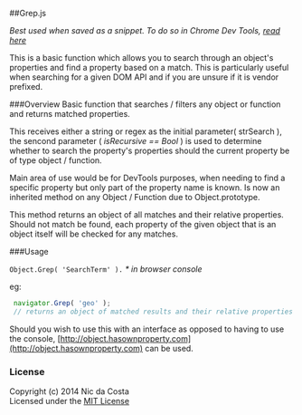##Grep.js

_Best used when saved as a snippet. To do so in Chrome Dev Tools, [read here](https://developers.google.com/chrome-developer-tools/docs/authoring-development-workflow#snippets)_

This is a basic function which allows you to search through an object's properties and find a property based on a match. This is particularly useful when searching for a given DOM API and if you are unsure if it is vendor prefixed.

###Overview
Basic function that searches / filters any object or function and returns matched properties.

This receives either a string or regex as the initial parameter( strSearch ), the sencond parameter ( _isRecursive == Bool_ ) is used to determine whether to search the property's properties should the current property be of type object / function. 

Main area of use would be for DevTools purposes, when needing to find a specific property but only part of the property name is known. 
Is now an inherited method on any Object / Function due to Object.prototype.

This method returns an object of all matches and their relative properties. Should not match be found, each property of the given object that is an object itself will be checked for any matches.

###Usage 

```Object.Grep( 'SearchTerm' ).``` _* in browser console_

eg:

```js
 navigator.Grep( 'geo' ); 
 // returns an object of matched results and their relative properties
```

Should you wish to use this with an interface as opposed to having to use the console, [http://object.hasownproperty.com](http://object.hasownproperty.com) can be used.

### License
Copyright (c) 2014 Nic da Costa  
Licensed under the [MIT License](http://en.wikipedia.org/wiki/MIT_License)
